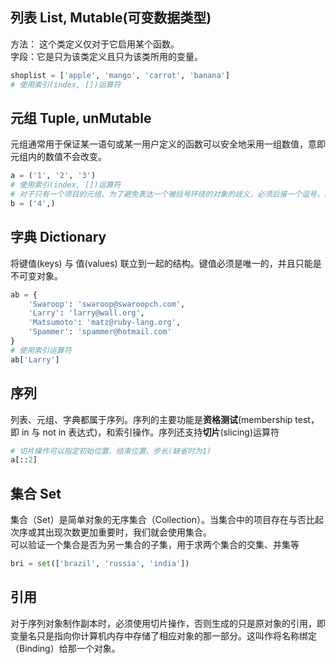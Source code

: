## 列表 List, Mutable(可变数据类型)
方法： 这个类定义仅对于它启用某个函数。  
字段：它是只为该类定义且只为该类所用的变量。
```python
shoplist = ['apple', 'mango', 'carrot', 'banana']
# 使用索引(index, [])运算符 

```

## 元组 Tuple, unMutable
元组通常用于保证某一语句或某一用户定义的函数可以安全地采用一组数值，意即元组内的数值不会改变。
```python
a = ('1', '2', '3')
# 使用索引(index, [])运算符 
# 对于只有一个项目的元组，为了避免表达一个被括号环绕的对象的歧义，必须后接一个逗号，如
b = ('4',) 
```

## 字典 Dictionary
将键值(keys) 与 值(values) 联立到一起的结构。键值必须是唯一的，并且只能是不可变对象。
```python
ab = {
    'Swaroop': 'swaroop@swaroopch.com',
    'Larry': 'larry@wall.org',
    'Matsumoto': 'matz@ruby-lang.org',
    'Spammer': 'spammer@hotmail.com'
}
# 使用索引运算符
ab['Larry'] 
```
## 序列
列表、元组、字典都属于序列。序列的主要功能是**资格测试**(membership test，即 in 与 not in 表达式)，和索引操作。序列还支持**切片**(slicing)运算符
```python
# 切片操作可以指定初始位置、结束位置、步长(缺省时为1)
a[::2] 
```

## 集合 Set
集合（Set）是简单对象的无序集合（Collection）。当集合中的项目存在与否比起次序或其出现次数更加重要时，我们就会使用集合。  
可以验证一个集合是否为另一集合的子集，用于求两个集合的交集、并集等
```python
bri = set(['brazil', 'russia', 'india'])
```

## 引用
对于序列对象制作副本时，必须使用切片操作，否则生成的只是原对象的引用，即变量名只是指向你计算机内存中存储了相应对象的那一部分。这叫作将名称绑定（Binding）给那一个对象。

